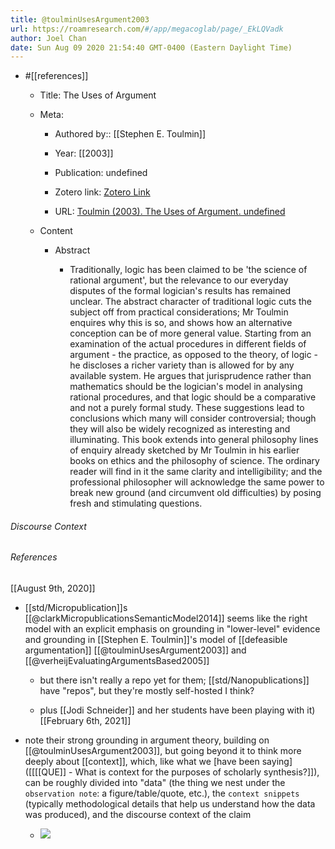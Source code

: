 ```yaml
---
title: @toulminUsesArgument2003
url: https://roamresearch.com/#/app/megacoglab/page/_EkLQVadk
author: Joel Chan
date: Sun Aug 09 2020 21:54:40 GMT-0400 (Eastern Daylight Time)
---
```


- #[[references]]

    - Title: The Uses of Argument

    - Meta:

        - Authored by:: [[Stephen E. Toulmin]]

        - Year: [[2003]]

        - Publication: undefined

        - Zotero link: [Zotero Link](zotero://select/items/1_3486S9NW)

        - URL: [Toulmin (2003). The Uses of Argument. undefined](undefined)

    - Content

        - Abstract

            - Traditionally, logic has been claimed to be 'the science of rational argument', but the relevance to our everyday disputes of the formal logician's results has remained unclear. The abstract character of traditional logic cuts the subject off from practical considerations; Mr Toulmin enquires why this is so, and shows how an alternative conception can be of more general value. Starting from an examination of the actual procedures in different fields of argument - the practice, as opposed to the theory, of logic - he discloses a richer variety than is allowed for by any available system. He argues that jurisprudence rather than mathematics should be the logician's model in analysing rational procedures, and that logic should be a comparative and not a purely formal study. These suggestions lead to conclusions which many will consider controversial; though they will also be widely recognized as interesting and illuminating. This book extends into general philosophy lines of enquiry already sketched by Mr Toulmin in his earlier books on ethics and the philosophy of science. The ordinary reader will find in it the same clarity and intelligibility; and the professional philosopher will acknowledge the same power to break new ground (and circumvent old difficulties) by posing fresh and stimulating questions.

###### Discourse Context



###### References

[[August 9th, 2020]]

- [[std/Micropublication]]s [[@clarkMicropublicationsSemanticModel2014]] seems like the right model with an explicit emphasis on grounding in "lower-level" evidence and grounding in [[Stephen E. Toulmin]]'s model of [[defeasible argumentation]] [[@toulminUsesArgument2003]] and [[@verheijEvaluatingArgumentsBased2005]]

    - but there isn't really a repo yet for them; [[std/Nanopublications]] have "repos", but they're mostly self-hosted I think?

    - plus [[Jodi Schneider]] and her students have been playing with it)
[[February 6th, 2021]]

- note their strong grounding in argument theory, building on [[@toulminUsesArgument2003]], but going beyond it to think more deeply about [[context]], which, like what we [have been saying]([[[[QUE]] - What is context for the purposes of scholarly synthesis?]]), can be roughly divided into "data" (the thing we nest under the `observation note`: a figure/table/quote, etc.), the `context snippets` (typically methodological details that help us understand how the data was produced), and the discourse context of the claim

    - ![](https://firebasestorage.googleapis.com/v0/b/firescript-577a2.appspot.com/o/imgs%2Fapp%2Fmegacoglab%2F__UTLi_BlT.png?alt=media&token=f4559a05-ab2a-473d-b9a7-5f8d3dfdc48e)
